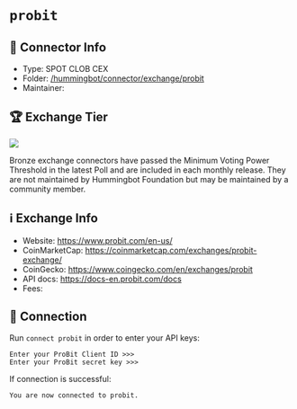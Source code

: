 # `probit`

## 📁 Connector Info

* Type: SPOT CLOB CEX
* Folder: [/hummingbot/connector/exchange/probit](https://github.com/hummingbot/hummingbot/tree/master/hummingbot/connector/exchange/probit)
* Maintainer:

## 🏆 Exchange Tier

![](https://img.shields.io/static/v1?label=Hummingbot&message=BRONZE&color=green)

Bronze exchange connectors have passed the Minimum Voting Power Threshold in the latest Poll and are included in each monthly release. They are not maintained by Hummingbot Foundation but may be maintained by a community member.

## ℹ️ Exchange Info

* Website: <https://www.probit.com/en-us/>
* CoinMarketCap: <https://coinmarketcap.com/exchanges/probit-exchange/>
* CoinGecko: <https://www.coingecko.com/en/exchanges/probit>
* API docs: <https://docs-en.probit.com/docs>
* Fees:

## 🔑 Connection

Run `connect probit` in order to enter your API keys:

```
Enter your ProBit Client ID >>>
Enter your ProBit secret key >>>
```

If connection is successful:

```
You are now connected to probit.
```
